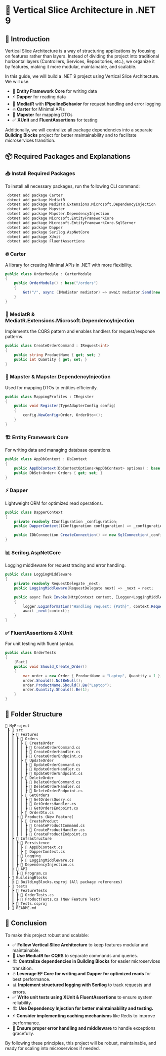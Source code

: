# 🚀 Vertical Slice Architecture in .NET 9

## 📌 Introduction

Vertical Slice Architecture is a way of structuring applications by focusing on features rather than layers. Instead of dividing the project into traditional horizontal layers (Controllers, Services, Repositories, etc.), we organize it by features, making it more modular, maintainable, and scalable.

In this guide, we will build a .NET 9 project using Vertical Slice Architecture. We will use:

- 📌 **Entity Framework Core** for writing data
- ⚡ **Dapper** for reading data
- 📢 **MediatR** with **IPipelineBehavior** for request handling and error logging
- 🔥 **Carter** for Minimal APIs
- 🔄 **Mapster** for mapping DTOs
- ✅ **XUnit** and **FluentAssertions** for testing

Additionally, we will centralize all package dependencies into a separate **Building Blocks** project for better maintainability and to facilitate microservices transition.

## 📦 Required Packages and Explanations

### 📥 Install Required Packages

To install all necessary packages, run the following CLI command:

```sh
 dotnet add package Carter
 dotnet add package MediatR
 dotnet add package MediatR.Extensions.Microsoft.DependencyInjection
 dotnet add package Mapster
 dotnet add package Mapster.DependencyInjection
 dotnet add package Microsoft.EntityFrameworkCore
 dotnet add package Microsoft.EntityFrameworkCore.SqlServer
 dotnet add package Dapper
 dotnet add package Serilog.AspNetCore
 dotnet add package XUnit
 dotnet add package FluentAssertions
```

### 🔥 **Carter**

A library for creating Minimal APIs in .NET with more flexibility.

```csharp
public class OrderModule : CarterModule
{
    public OrderModule() : base("/orders")
    {
        Get("/", async (IMediator mediator) => await mediator.Send(new GetOrdersQuery()));
    }
}
```

### 📢 **MediatR & MediatR.Extensions.Microsoft.DependencyInjection**

Implements the CQRS pattern and enables handlers for request/response patterns.

```csharp
public class CreateOrderCommand : IRequest<int>
{
    public string ProductName { get; set; }
    public int Quantity { get; set; }
}
```

### 🔄 **Mapster & Mapster.DependencyInjection**

Used for mapping DTOs to entities efficiently.

```csharp
public class MappingProfiles : IRegister
{
    public void Register(TypeAdapterConfig config)
    {
        config.NewConfig<Order, OrderDto>();
    }
}
```

### 🏗 **Entity Framework Core**

For writing data and managing database operations.

```csharp
public class AppDbContext : DbContext
{
    public AppDbContext(DbContextOptions<AppDbContext> options) : base(options) { }
    public DbSet<Order> Orders { get; set; }
}
```

### ⚡ **Dapper**

Lightweight ORM for optimized read operations.

```csharp
public class DapperContext
{
    private readonly IConfiguration _configuration;
    public DapperContext(IConfiguration configuration) => _configuration = configuration;

    public IDbConnection CreateConnection() => new SqlConnection(_configuration.GetConnectionString("DefaultConnection"));
}
```

### 📊 **Serilog.AspNetCore**

Logging middleware for request tracing and error handling.

```csharp
public class LoggingMiddleware
{
    private readonly RequestDelegate _next;
    public LoggingMiddleware(RequestDelegate next) => _next = next;

    public async Task Invoke(HttpContext context, ILogger<LoggingMiddleware> logger)
    {
        logger.LogInformation("Handling request: {Path}", context.Request.Path);
        await _next(context);
    }
}
```

### ✅ **FluentAssertions & XUnit**

For unit testing with fluent syntax.

```csharp
public class OrderTests
{
    [Fact]
    public void Should_Create_Order()
    {
        var order = new Order { ProductName = "Laptop", Quantity = 1 };
        order.Should().NotBeNull();
        order.ProductName.Should().Be("Laptop");
        order.Quantity.Should().Be(1);
    }
}
```

## 📂 Folder Structure

```
📂 MyProject
 ┣ 📂 src
 ┃ ┣ 📂 Features
 ┃ ┃ ┣ 📂 Orders
 ┃ ┃ ┃ ┣ 📂 CreateOrder
 ┃ ┃ ┃ ┃ ┣ 📜 CreateOrderCommand.cs
 ┃ ┃ ┃ ┃ ┣ 📜 CreateOrderHandler.cs
 ┃ ┃ ┃ ┃ ┣ 📜 CreateOrderEndpoint.cs
 ┃ ┃ ┃ ┣ 📂 UpdateOrder
 ┃ ┃ ┃ ┃ ┣ 📜 UpdateOrderCommand.cs
 ┃ ┃ ┃ ┃ ┣ 📜 UpdateOrderHandler.cs
 ┃ ┃ ┃ ┃ ┣ 📜 UpdateOrderEndpoint.cs
 ┃ ┃ ┃ ┣ 📂 DeleteOrder
 ┃ ┃ ┃ ┃ ┣ 📜 DeleteOrderCommand.cs
 ┃ ┃ ┃ ┃ ┣ 📜 DeleteOrderHandler.cs
 ┃ ┃ ┃ ┃ ┣ 📜 DeleteOrderEndpoint.cs
 ┃ ┃ ┃ ┣ 📂 GetOrders
 ┃ ┃ ┃ ┃ ┣ 📜 GetOrdersQuery.cs
 ┃ ┃ ┃ ┃ ┣ 📜 GetOrdersHandler.cs
 ┃ ┃ ┃ ┃ ┣ 📜 GetOrdersEndpoint.cs
 ┃ ┃ ┃ ┣ 📜 OrderDto.cs
 ┃ ┃ ┣ 📂 Products (New Feature)
 ┃ ┃ ┃ ┣ 📂 CreateProduct
 ┃ ┃ ┃ ┃ ┣ 📜 CreateProductCommand.cs
 ┃ ┃ ┃ ┃ ┣ 📜 CreateProductHandler.cs
 ┃ ┃ ┃ ┃ ┣ 📜 CreateProductEndpoint.cs
 ┃ ┣ 📂 Infrastructure
 ┃ ┃ ┣ 📂 Persistence
 ┃ ┃ ┃ ┣ 📜 AppDbContext.cs
 ┃ ┃ ┃ ┣ 📜 DapperContext.cs
 ┃ ┃ ┣ 📂 Logging
 ┃ ┃ ┃ ┣ 📜 LoggingMiddleware.cs
 ┃ ┃ ┣ 📜 DependencyInjection.cs
 ┃ ┣ 📂 API
 ┃ ┃ ┣ 📜 Program.cs
 ┣ 📂 BuildingBlocks
 ┃ ┣ 📜 BuildingBlocks.csproj (All package references)
 ┣ 📂 tests
 ┃ ┣ 📂 FeatureTests
 ┃ ┃ ┣ 📜 OrderTests.cs
 ┃ ┃ ┣ 📜 ProductTests.cs (New Feature Test)
 ┃ ┣ 📜 Tests.csproj
 ┣ 📜 README.md
```

## 🏁 Conclusion

To make this project robust and scalable:

- ✅ **Follow Vertical Slice Architecture** to keep features modular and maintainable.
- 📢 **Use MediatR for CQRS** to separate commands and queries.
- 🏗 **Centralize dependencies in Building Blocks** for easier microservices transition.
- 🔥 **Leverage EF Core for writing and Dapper for optimized reads** for best performance.
- 📊 **Implement structured logging with Serilog** to track requests and errors.
- ✅ **Write unit tests using XUnit & FluentAssertions** to ensure system reliability.
- 🏗 **Use Dependency Injection for better maintainability and testing.**
- ⚡ **Consider implementing caching mechanisms** like Redis to improve performance.
- 🚨 **Ensure proper error handling and middleware** to handle exceptions gracefully.

By following these principles, this project will be robust, maintainable, and ready for scaling into microservices if needed.
